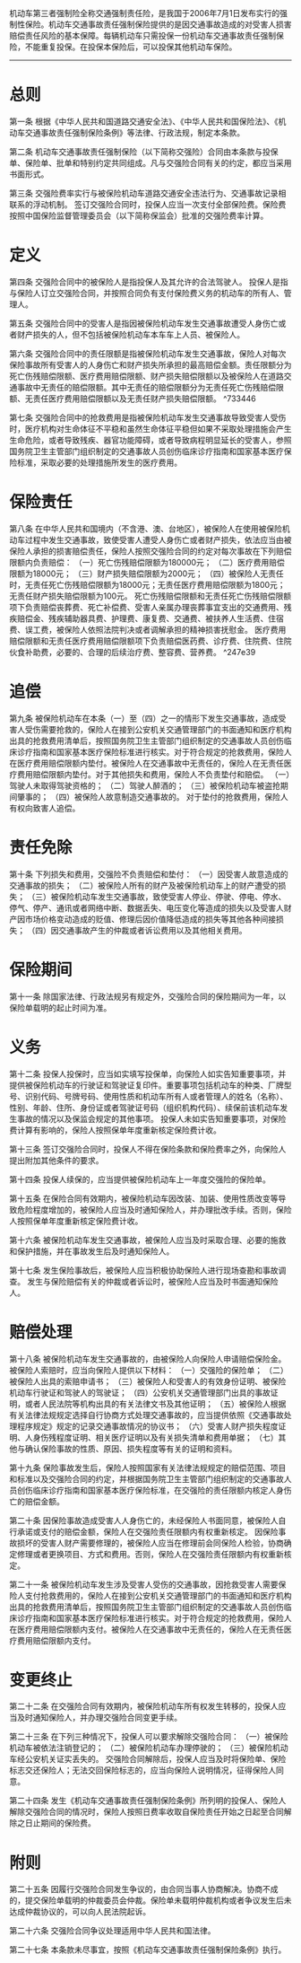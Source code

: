 机动车第三者强制险全称交通强制责任险，是我国于2006年7月1日发布实行的强制性保险。机动车交通事故责任强制保险提供的是因交通事故造成的对受害人损害赔偿责任风险的基本保障。每辆机动车只需投保一份机动车交通事故责任强制保险，不能重复投保。在投保本保险后，可以投保其他机动车保险。
___
# 总则
第一条 根据《中华人民共和国道路交通安全法》、《中华人民共和国保险法》、《机动车交通事故责任强制保险条例》等法律、行政法规，制定本条款。

第二条 机动车交通事故责任强制保险（以下简称交强险）合同由本条款与投保单、保险单、批单和特别约定共同组成。凡与交强险合同有关的约定，都应当采用书面形式。

第三条 交强险费率实行与被保险机动车道路交通安全违法行为、交通事故记录相联系的浮动机制。
签订交强险合同时，投保人应当一次支付全部保险费。保险费按照中国保险监督管理委员会（以下简称保监会）批准的交强险费率计算。
# 定义
第四条 交强险合同中的被保险人是指投保人及其允许的合法驾驶人。
投保人是指与保险人订立交强险合同，并按照合同负有支付保险费义务的机动车的所有人、管理人。

第五条 交强险合同中的受害人是指因被保险机动车发生交通事故遭受人身伤亡或者财产损失的人，但不包括被保险机动车本车车上人员、被保险人。

第六条 交强险合同中的责任限额是指被保险机动车发生交通事故，保险人对每次保险事故所有受害人的人身伤亡和财产损失所承担的最高赔偿金额。责任限额分为死亡伤残赔偿限额、医疗费用赔偿限额、财产损失赔偿限额以及被保险人在道路交通事故中无责任的赔偿限额。其中无责任的赔偿限额分为无责任死亡伤残赔偿限额、无责任医疗费用赔偿限额以及无责任财产损失赔偿限额。 ^733446

第七条 交强险合同中的抢救费用是指被保险机动车发生交通事故导致受害人受伤时，医疗机构对生命体征不平稳和虽然生命体征平稳但如果不采取处理措施会产生生命危险，或者导致残疾、器官功能障碍，或者导致病程明显延长的受害人，参照国务院卫生主管部门组织制定的交通事故人员创伤临床诊疗指南和国家基本医疗保险标准，采取必要的处理措施所发生的医疗费用。
# 保险责任
第八条 在中华人民共和国境内（不含港、澳、台地区），被保险人在使用被保险机动车过程中发生交通事故，致使受害人遭受人身伤亡或者财产损失，依法应当由被保险人承担的损害赔偿责任，保险人按照交强险合同的约定对每次事故在下列赔偿限额内负责赔偿：
（一）死亡伤残赔偿限额为180000元；
（二）医疗费用赔偿限额为18000元；
（三）财产损失赔偿限额为2000元；
（四）被保险人无责任时，无责任死亡伤残赔偿限额为18000元；无责任医疗费用赔偿限额为1800元；无责任财产损失赔偿限额为100元。
死亡伤残赔偿限额和无责任死亡伤残赔偿限额项下负责赔偿丧葬费、死亡补偿费、受害人亲属办理丧葬事宜支出的交通费用、残疾赔偿金、残疾辅助器具费、护理费、康复费、交通费、被扶养人生活费、住宿费、误工费，被保险人依照法院判决或者调解承担的精神损害抚慰金。
医疗费用赔偿限额和无责任医疗费用赔偿限额项下负责赔偿医药费、诊疗费、住院费、住院伙食补助费，必要的、合理的后续治疗费、整容费、营养费。 ^247e39
# 追偿
第九条 被保险机动车在本条（一）至（四）之一的情形下发生交通事故，造成受害人受伤需要抢救的，保险人在接到公安机关交通管理部门的书面通知和医疗机构出具的抢救费用清单后，按照国务院卫生主管部门组织制定的交通事故人员创伤临床诊疗指南和国家基本医疗保险标准进行核实。对于符合规定的抢救费用，保险人在医疗费用赔偿限额内垫付。被保险人在交通事故中无责任的，保险人在无责任医疗费用赔偿限额内垫付。对于其他损失和费用，保险人不负责垫付和赔偿。
（一）驾驶人未取得驾驶资格的；
（二）驾驶人醉酒的；
（三）被保险机动车被盗抢期间肇事的；
（四）被保险人故意制造交通事故的。
对于垫付的抢救费用，保险人有权向致害人追偿。
# 责任免除
第十条 下列损失和费用，交强险不负责赔偿和垫付：
（一）因受害人故意造成的交通事故的损失；
（二）被保险人所有的财产及被保险机动车上的财产遭受的损失；
（三）被保险机动车发生交通事故，致使受害人停业、停驶、停电、停水、停气、停产、通讯或者网络中断、数据丢失、电压变化等造成的损失以及受害人财产因市场价格变动造成的贬值、修理后因价值降低造成的损失等其他各种间接损失；
（四）因交通事故产生的仲裁或者诉讼费用以及其他相关费用。
# 保险期间
第十一条 除国家法律、行政法规另有规定外，交强险合同的保险期间为一年，以保险单载明的起止时间为准。
# 义务
第十二条 投保人投保时，应当如实填写投保单，向保险人如实告知重要事项，并提供被保险机动车的行驶证和驾驶证复印件。重要事项包括机动车的种类、厂牌型号、识别代码、号牌号码、使用性质和机动车所有人或者管理人的姓名（名称）、性别、年龄、住所、身份证或者驾驶证号码（组织机构代码）、续保前该机动车发生事故的情况以及保监会规定的其他事项。
投保人未如实告知重要事项，对保险费计算有影响的，保险人按照保单年度重新核定保险费计收。

第十三条 签订交强险合同时，投保人不得在保险条款和保险费率之外，向保险人提出附加其他条件的要求。

第十四条 投保人续保的，应当提供被保险机动车上一年度交强险的保险单。

第十五条 在保险合同有效期内，被保险机动车因改装、加装、使用性质改变等导致危险程度增加的，被保险人应当及时通知保险人，并办理批改手续。否则，保险人按照保单年度重新核定保险费计收。

第十六条 被保险机动车发生交通事故，被保险人应当及时采取合理、必要的施救和保护措施，并在事故发生后及时通知保险人。

第十七条 发生保险事故后，被保险人应当积极协助保险人进行现场查勘和事故调查。
发生与保险赔偿有关的仲裁或者诉讼时，被保险人应当及时书面通知保险人。
# 赔偿处理
第十八条 被保险机动车发生交通事故的，由被保险人向保险人申请赔偿保险金。被保险人索赔时，应当向保险人提供以下材料：
（一）交强险的保险单；
（二）被保险人出具的索赔申请书；
（三）被保险人和受害人的有效身份证明、被保险机动车行驶证和驾驶人的驾驶证；
（四）公安机关交通管理部门出具的事故证明，或者人民法院等机构出具的有关法律文书及其他证明；
（五）被保险人根据有关法律法规规定选择自行协商方式处理交通事故的，应当提供依照《交通事故处理程序规定》规定的记录交通事故情况的协议书；
（六）受害人财产损失程度证明、人身伤残程度证明、相关医疗证明以及有关损失清单和费用单据；
（七）其他与确认保险事故的性质、原因、损失程度等有关的证明和资料。

第十九条 保险事故发生后，保险人按照国家有关法律法规规定的赔偿范围、项目和标准以及交强险合同的约定，并根据国务院卫生主管部门组织制定的交通事故人员创伤临床诊疗指南和国家基本医疗保险标准，在交强险的责任限额内核定人身伤亡的赔偿金额。

第二十条 因保险事故造成受害人人身伤亡的，未经保险人书面同意，被保险人自行承诺或支付的赔偿金额，保险人在交强险责任限额内有权重新核定。
因保险事故损坏的受害人财产需要修理的，被保险人应当在修理前会同保险人检验，协商确定修理或者更换项目、方式和费用。否则，保险人在交强险责任限额内有权重新核定。

第二十一条 被保险机动车发生涉及受害人受伤的交通事故，因抢救受害人需要保险人支付抢救费用的，保险人在接到公安机关交通管理部门的书面通知和医疗机构出具的抢救费用清单后，按照国务院卫生主管部门组织制定的交通事故人员创伤临床诊疗指南和国家基本医疗保险标准进行核实。对于符合规定的抢救费用，保险人在医疗费用赔偿限额内支付。被保险人在交通事故中无责任的，保险人在无责任医疗费用赔偿限额内支付。
# 变更终止
第二十二条 在交强险合同有效期内，被保险机动车所有权发生转移的，投保人应当及时通知保险人，并办理交强险合同变更手续。

第二十三条 在下列三种情况下，投保人可以要求解除交强险合同：
（一）被保险机动车被依法注销登记的；
（二）被保险机动车办理停驶的；
（三）被保险机动车经公安机关证实丢失的。
交强险合同解除后，投保人应当及时将保险单、保险标志交还保险人；无法交回保险标志的，应当向保险人说明情况，征得保险人同意。

第二十四条 发生《机动车交通事故责任强制保险条例》所列明的投保人、保险人解除交强险合同的情况时，保险人按照日费率收取自保险责任开始之日起至合同解除之日止期间的保险费。
# 附则
第二十五条 因履行交强险合同发生争议的，由合同当事人协商解决。协商不成的，提交保险单载明的仲裁委员会仲裁。保险单未载明仲裁机构或者争议发生后未达成仲裁协议的，可以向人民法院起诉。

第二十六条 交强险合同争议处理适用中华人民共和国法律。

第二十七条 本条款未尽事宜，按照《机动车交通事故责任强制保险条例》执行。